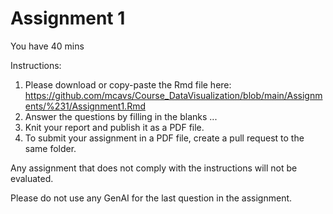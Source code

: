 # Assignment 1

You have 40 mins

Instructions:
1. Please download or copy-paste the Rmd file here: https://github.com/mcavs/Course_DataVisualization/blob/main/Assignments/%231/Assignment1.Rmd
2. Answer the questions by filling in the blanks ...
3. Knit your report and publish it as a PDF file. 
4. To submit your assignment in a PDF file, create a pull request to the same folder.

Any assignment that does not comply with the instructions will not be evaluated.

Please do not use any GenAI for the last question in the assignment. 
